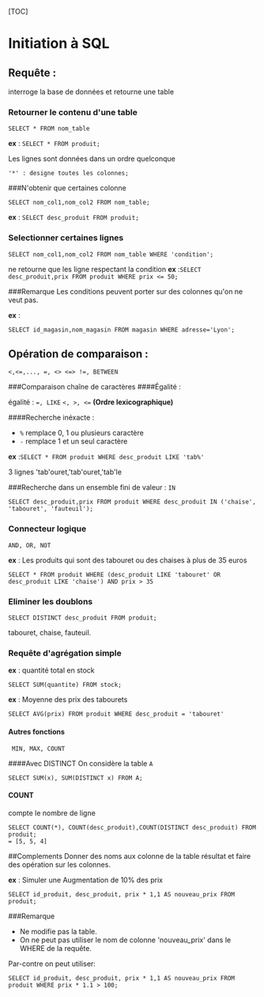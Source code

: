 [TOC]
# Initiation à SQL
## Requête :
interroge la base de données et retourne une table

### Retourner le contenu d'une table

```
SELECT * FROM nom_table
```
**ex** : ```SELECT * FROM produit;```

Les lignes sont données dans un ordre quelconque

```'*' : designe toutes les colonnes;```

###N'obtenir que certaines colonne

```
SELECT nom_col1,nom_col2 FROM nom_table;
```

**ex** : ```SELECT desc_produit FROM produit;```

### Selectionner certaines lignes

```
SELECT nom_col1,nom_col2 FROM nom_table WHERE 'condition';
```
ne retourne que les ligne respectant la condition
**ex** :```SELECT desc_produit,prix FROM produit WHERE prix <= 50; ```

###Remarque
Les conditions peuvent porter sur des colonnes qu'on ne veut pas.

**ex** :
```
SELECT id_magasin,nom_magasin FROM magasin WHERE adresse='Lyon';
```

## Opération de comparaison :
```<,<=,..., =, <> <=> !=, BETWEEN```

###Comparaison chaîne de caractères
####Égalité :

égalité : ```=, LIKE```
```<, >, <=``` **(Ordre lexicographique)**

####Recherche inéxacte :

+ ```%``` remplace 0, 1 ou plusieurs caractère
+ ```-``` remplace 1 et un seul caractère

**ex** :```SELECT * FROM produit WHERE desc_produit LIKE 'tab%' ```

3 lignes 'tab'ouret,'tab'ouret,'tab'le

###Recherche dans un ensemble fini de valeur :
```IN```
```
SELECT desc_produit,prix FROM produit WHERE desc_produit IN ('chaise', 'tabouret', 'fauteuil');
```

### Connecteur logique
```AND, OR, NOT```

**ex** : Les produits qui sont des tabouret ou des chaises à plus de 35 euros

```
SELECT * FROM produit WHERE (desc_produit LIKE 'tabouret' OR desc_produit LIKE 'chaise') AND prix > 35
```

### Eliminer les doublons

```
SELECT DISTINCT desc_produit FROM produit;
```
tabouret, chaise, fauteuil.

### Requête d'agrégation simple
**ex** : quantité total en stock
```
SELECT SUM(quantite) FROM stock;
```

**ex** : Moyenne des prix  des tabourets
```
SELECT AVG(prix) FROM produit WHERE desc_produit = 'tabouret'
```

#### Autres fonctions
``` MIN, MAX, COUNT```


####Avec DISTINCT
On considère la table ```A```
```
SELECT SUM(x), SUM(DISTINCT x) FROM A;
```

#### COUNT
compte le nombre de ligne
```
SELECT COUNT(*), COUNT(desc_produit),COUNT(DISTINCT desc_produit) FROM produit;
= [5, 5, 4]
```

##Complements
Donner des noms aux colonne de la table résultat et faire des opération sur les colonnes.

**ex** : Simuler une Augmentation de 10% des prix
```
SELECT id_produit, desc_produit, prix * 1,1 AS nouveau_prix FROM produit;
```
###Remarque
- Ne modifie pas la table.
- On ne peut pas utiliser le nom de colonne 'nouveau_prix' dans le WHERE de la requête.

Par-contre on peut utiliser:
```
SELECT id_produit, desc_produit, prix * 1,1 AS nouveau_prix FROM produit WHERE prix * 1.1 > 100;
```

